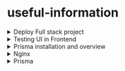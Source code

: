 # useful-information
<details>
  <summary>Deploy Full stack project</summary>
  youtube link -https://www.youtube.com/watch?v=qPvPvc7aFZg

  Algorithm:
  Some changes in your projects...
Don't forget change domain in cookie settings

//1 - Add new root user
adduser max

open file:
  visudo

Add new row "max ALL=(ALL:ALL)ALL" after "root ALL=(ALL:ALL) ALL"

switch with command "su - tom"
test with command "sudo apt-get update"

- - - - - - - - - - - - - - - - - - - - - - - - - - - - - - - - - - - - -
//2 - Install nvm, node, npm

curl -o- https://raw.githubusercontent.com/nvm-sh/nvm/v0.38.0/install.sh | bash

nvm -v

(install same version as in your PC)
nvm install node 21.6

test with commands "node -v" or "npm -v"

- - - - - - - - - - - - - - - - - - - - - - - - - - - - - - - - - - - - -
//3 - Git pull and push

git add .
git commit -m 'Init'
git add origin
git push origin main


// Create key for git in server

ssh-keygen -o -t rsa -C “ssh@github.com”
"ll" - for test
"cat id_rsa.pub" //copy

paste to github account

mkdir "project-folder"

sudo apt-get install git-all

//change to your git url
git clone git@github.com:username/front.git
git clone git@github.com:username/back.git

- - - - - - - - - - - - - - - - - - - - - - - - - - - - - - - - - - - - -
//4 - Database

sudo apt update
sudo apt install postgresql postgresql-contrib

sudo -u postgres psql

// Please change db name and username

CREATE ROLE max WITH LOGIN PASSWORD '123456' CREATEDB;
CREATE DATABASE red_planner OWNER max;
GRANT ALL PRIVILEGES ON DATABASE red_planner TO max;

// list of users
\du

// list of dbs
\l

// Exit
\q

- - - - - - - - - - - - - - - - - - - - - - - - - - - - - - - - - - - - -
//5 - Env and install dep

create .env back and front

NODE_ENV = production
DATABASE_URL = postgresql://max:123456@localhost:5432/red_planner?schema=public
JWT_SECRET = FedDrfg&#

// (not reaquired) if you need with pnpm or yarn
npm install -g pnpm
npm install -g yarn

yarn or pnpm install or npm install

// prisma for back
npx prisma db push (only first lunch after use "npx prisma migrate deploy")

- - - - - - - - - - - - - - - - - - - - - - - - - - - - - - - - - - - - -
//6 - PM 2 (process manager)

npm run build

npm install pm2 -g

// for npm
pm2 start npm --name client -- start
pm2 start npm --name server -- start

// for yarn
pm2 start yarn --name client -- start
pm2 start yarn --name server -- start

// for pnpm
pm2 start pnpm --name client -- start
pm2 start pnpm --name server -- start


//autolunch
pm2 startup ubuntu

- - - - - - - - - - - - - - - - - - - - - - - - - - - - - - - - - - - - -
//7 - Nginx (web-server)

sudo apt-get install nginx

sudo nano /etc/nginx/sites-available/default

server {
  location /api {
        proxy_pass http://localhost:4200;
        proxy_http_version 1.1;
        proxy_set_header Upgrade $http_upgrade;
        proxy_set_header Connection 'upgrade';
        proxy_set_header Host $host;
        proxy_cache_bypass $http_upgrade;
    }

location /{
        proxy_pass http://localhost:3000;
        proxy_http_version 1.1;
        proxy_set_header Upgrade $http_upgrade;
        proxy_set_header Connection 'upgrade';
        proxy_set_header Host $host;
        proxy_cache_bypass $http_upgrade;
    }
		}

//for test
sudo nginx -t

sudo service nginx restart

//if u have statics folders
location /public {
    include /etc/nginx/mime.types;
    root /home/....;
}

- - - - - - - - - - - - - - - - - - - - - - - - - - - - - - - - - - - - -
//8 - Bonus SSL

sudo apt install certbot python3-certbot-nginx
sudo systemctl reload nginx

//change domain
sudo certbot --nginx -d test.com

sudo systemctl status certbot.timer

//check for errors
sudo certbot renew --dry-run

- - - - - - - - - - - - - - - - - - - - - - - - - - - - - - - - - - - - -

If u update files, you should on server:


git pull && pnpm run build && pm2 reload all
	
</details>
<details>
  <summary>Testing UI in Frontend</summary>
  link https://www.youtube.com/watch?v=g3GFZx1KyWs
</details>

<details>
	<summary>Prisma installation and overview</summary>
	link https://www.youtube.com/watch?v=tyCwTTcWcYE
</details>
<details>
	<summary>Nginx</summary>
	link [https://www.youtube.com/watch?v=tyCwTTcWcYE](https://www.youtube.com/watch?v=2aoOEnZmCmQ)
</details>
<details>
  <summary>Prisma</summary>
  ### 🚀 Применение изменений Prisma-схемы на продакшен (VPS)

| Шаг | Действие                                | Команда / Описание                                                        |
|-----|-----------------------------------------|---------------------------------------------------------------------------|
| 1   | Сохрани изменения в `schema.prisma`     | Внеси нужные изменения в `prisma/schema.prisma`                          |
| 2   | Сгенерируй миграцию (локально)          | `npx prisma migrate dev --name имя_миграции`                             |
| 3   | Проверь миграции                        | Убедись, что миграции корректны и всё работает локально                  |
| 4   | Закоммить миграции в git                | `git add prisma/migrations && git commit -m "feat: новая миграция"`     |
| 5   | Отправь код на сервер                   | Через `git push` + SSH или CI/CD                                         |
| 6   | Зайди на VPS                            | `ssh user@your_vps_ip`                                                   |
| 7   | Перейди в папку проекта                 | `cd /path/to/your/project`                                               |
| 8   | Обнови код                              | `git pull`                                                                |
| 9   | Установи зависимости (если нужно)       | `npm install` или `yarn`                                                 |
| 10  | Примени миграции                        | `npx prisma migrate deploy`                                              |
| 11  | Перезапусти приложение                  | Например, `pm2 restart app` или `docker restart`                         |
| 12  | Проверь логи и работоспособность        | `pm2 logs` или `docker logs`, и проверь приложение                       |


### 🛠 Решение проблем с миграциями (например, ошибка P3009)

| Шаг | Действие                                                                 | Команда / Пояснение                                                                 |
|-----|--------------------------------------------------------------------------|--------------------------------------------------------------------------------------|
| 1   | Посмотри статус миграций                                                | `npx prisma migrate status`                                                         |
| 2   | Убедись, что действительно есть неудачная миграция                      | В выводе будет `Migration failed`                                                   |
| 3   | Прими решение: откатить или признать успешной                           | Анализируй, были ли изменения применены                                            |
| 4А  | ✅ Частично отработала — признать успешной                               | `npx prisma migrate resolve --applied имя_миграции`                                |
| 4Б  | ❌ Сломала БД — восстановить вручную или удалить                        | Удали вручную изменения в БД или используй `migrate reset` (⚠️ НЕ на продакшене!)  |
| 5   | После исправления — снова запусти миграции                              | `npx prisma migrate deploy`                                                         |

</details>
